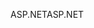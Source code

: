 <span data-ttu-id="9b2bb-101">ASP.NET</span><span class="sxs-lookup"><span data-stu-id="9b2bb-101">ASP.NET</span></span>